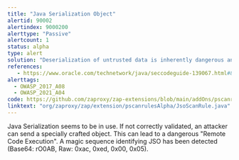 ```yaml
---
title: "Java Serialization Object"
alertid: 90002
alertindex: 9000200
alerttype: "Passive"
alertcount: 1
status: alpha
type: alert
solution: "Deserialization of untrusted data is inherently dangerous and should be avoided."
references:
   - https://www.oracle.com/technetwork/java/seccodeguide-139067.html#8
alerttags: 
  - OWASP_2017_A08
  - OWASP_2021_A04
code: https://github.com/zaproxy/zap-extensions/blob/main/addOns/pscanrulesAlpha/src/main/java/org/zaproxy/zap/extension/pscanrulesAlpha/JsoScanRule.java
linktext: "org/zaproxy/zap/extension/pscanrulesAlpha/JsoScanRule.java"
---
```

Java Serialization seems to be in use. If not correctly validated, an attacker can send a specially crafted object. This can lead to a dangerous "Remote Code Execution". A magic sequence identifying JSO has been detected (Base64: rO0AB, Raw: 0xac, 0xed, 0x00, 0x05).
